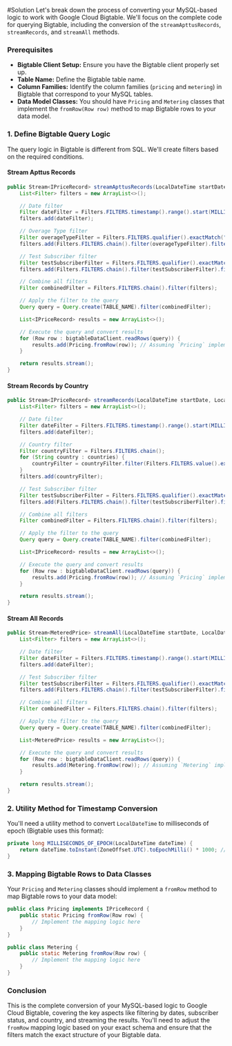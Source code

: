 #Solution
Let's break down the process of converting your MySQL-based logic to work with Google Cloud Bigtable. We'll focus on the complete code for querying Bigtable, including the conversion of the `streamApttusRecords`, `streamRecords`, and `streamAll` methods.

### Prerequisites
- **Bigtable Client Setup:** Ensure you have the Bigtable client properly set up.
- **Table Name:** Define the Bigtable table name.
- **Column Families:** Identify the column families (`pricing` and `metering`) in Bigtable that correspond to your MySQL tables.
- **Data Model Classes:** You should have `Pricing` and `Metering` classes that implement the `fromRow(Row row)` method to map Bigtable rows to your data model.

### 1. Define Bigtable Query Logic

The query logic in Bigtable is different from SQL. We'll create filters based on the required conditions.

#### Stream Apttus Records

```java
public Stream<IPriceRecord> streamApttusRecords(LocalDateTime startDate, LocalDateTime endDate) {
    List<Filter> filters = new ArrayList<>();

    // Date filter
    Filter dateFilter = Filters.FILTERS.timestamp().range().start(MILLISECONDS_OF_EPOCH(startDate)).end(MILLISECONDS_OF_EPOCH(endDate));
    filters.add(dateFilter);

    // Overage Type filter
    Filter overageTypeFilter = Filters.FILTERS.qualifier().exactMatch("overageType");
    filters.add(Filters.FILTERS.chain().filter(overageTypeFilter).filter(Filters.FILTERS.value().exactMatch("apttus")));

    // Test Subscriber filter
    Filter testSubscriberFilter = Filters.FILTERS.qualifier().exactMatch("isTestSubscriber");
    filters.add(Filters.FILTERS.chain().filter(testSubscriberFilter).filter(Filters.FILTERS.value().exactMatch("N")));

    // Combine all filters
    Filter combinedFilter = Filters.FILTERS.chain().filter(filters);

    // Apply the filter to the query
    Query query = Query.create(TABLE_NAME).filter(combinedFilter);

    List<IPriceRecord> results = new ArrayList<>();

    // Execute the query and convert results
    for (Row row : bigtableDataClient.readRows(query)) {
        results.add(Pricing.fromRow(row)); // Assuming `Pricing` implements `IPriceRecord`
    }

    return results.stream();
}
```

#### Stream Records by Country

```java
public Stream<IPriceRecord> streamRecords(LocalDateTime startDate, LocalDateTime endDate, List<String> countries) {
    List<Filter> filters = new ArrayList<>();

    // Date filter
    Filter dateFilter = Filters.FILTERS.timestamp().range().start(MILLISECONDS_OF_EPOCH(startDate)).end(MILLISECONDS_OF_EPOCH(endDate));
    filters.add(dateFilter);

    // Country filter
    Filter countryFilter = Filters.FILTERS.chain();
    for (String country : countries) {
        countryFilter = countryFilter.filter(Filters.FILTERS.value().exactMatch(country));
    }
    filters.add(countryFilter);

    // Test Subscriber filter
    Filter testSubscriberFilter = Filters.FILTERS.qualifier().exactMatch("isTestSubscriber");
    filters.add(Filters.FILTERS.chain().filter(testSubscriberFilter).filter(Filters.FILTERS.value().exactMatch("N")));

    // Combine all filters
    Filter combinedFilter = Filters.FILTERS.chain().filter(filters);

    // Apply the filter to the query
    Query query = Query.create(TABLE_NAME).filter(combinedFilter);

    List<IPriceRecord> results = new ArrayList<>();

    // Execute the query and convert results
    for (Row row : bigtableDataClient.readRows(query)) {
        results.add(Pricing.fromRow(row)); // Assuming `Pricing` implements `IPriceRecord`
    }

    return results.stream();
}
```

#### Stream All Records

```java
public Stream<MeteredPrice> streamAll(LocalDateTime startDate, LocalDateTime endDate) {
    List<Filter> filters = new ArrayList<>();

    // Date filter
    Filter dateFilter = Filters.FILTERS.timestamp().range().start(MILLISECONDS_OF_EPOCH(startDate)).end(MILLISECONDS_OF_EPOCH(endDate));
    filters.add(dateFilter);

    // Test Subscriber filter
    Filter testSubscriberFilter = Filters.FILTERS.qualifier().exactMatch("isTestSubscriber");
    filters.add(Filters.FILTERS.chain().filter(testSubscriberFilter).filter(Filters.FILTERS.value().exactMatch("N")));

    // Combine all filters
    Filter combinedFilter = Filters.FILTERS.chain().filter(filters);

    // Apply the filter to the query
    Query query = Query.create(TABLE_NAME).filter(combinedFilter);

    List<MeteredPrice> results = new ArrayList<>();

    // Execute the query and convert results
    for (Row row : bigtableDataClient.readRows(query)) {
        results.add(Metering.fromRow(row)); // Assuming `Metering` implements `MeteredPrice`
    }

    return results.stream();
}
```

### 2. Utility Method for Timestamp Conversion

You'll need a utility method to convert `LocalDateTime` to milliseconds of epoch (Bigtable uses this format):

```java
private long MILLISECONDS_OF_EPOCH(LocalDateTime dateTime) {
    return dateTime.toInstant(ZoneOffset.UTC).toEpochMilli() * 1000; // Convert to microseconds
}
```

### 3. Mapping Bigtable Rows to Data Classes

Your `Pricing` and `Metering` classes should implement a `fromRow` method to map Bigtable rows to your data model:

```java
public class Pricing implements IPriceRecord {
    public static Pricing fromRow(Row row) {
        // Implement the mapping logic here
    }
}

public class Metering {
    public static Metering fromRow(Row row) {
        // Implement the mapping logic here
    }
}
```

### Conclusion

This is the complete conversion of your MySQL-based logic to Google Cloud Bigtable, covering the key aspects like filtering by dates, subscriber status, and country, and streaming the results. You'll need to adjust the `fromRow` mapping logic based on your exact schema and ensure that the filters match the exact structure of your Bigtable data.
